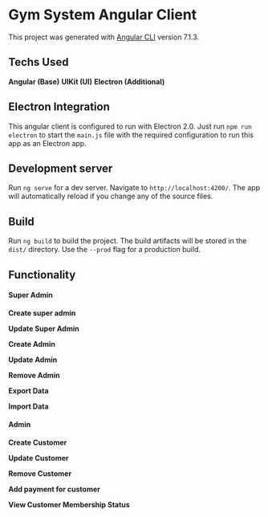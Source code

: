 # Gym System Angular Client

This project was generated with [Angular CLI](https://github.com/angular/angular-cli) version 7.1.3.

## Techs Used
**Angular (Base)**
**UIKit (UI)**
**Electron (Additional)**

## Electron Integration

This angular client is configured to run with Electron 2.0. Just run `npm run electron`
to start the `main.js` file with the required configuration to run this app as an Electron app.

## Development server

Run `ng serve` for a dev server. Navigate to `http://localhost:4200/`. The app will automatically reload if you change any of the source files.

## Build

Run `ng build` to build the project. The build artifacts will be stored in the `dist/` directory. Use the `--prod` flag for a production build.

## Functionality

#### Super Admin

**Create super admin**

**Update Super Admin**

**Create Admin**

**Update Admin**

**Remove Admin**

**Export Data**

**Import Data**

#### Admin

**Create Customer**

**Update Customer**

**Remove Customer**

**Add payment for customer**

**View Customer Membership Status**
